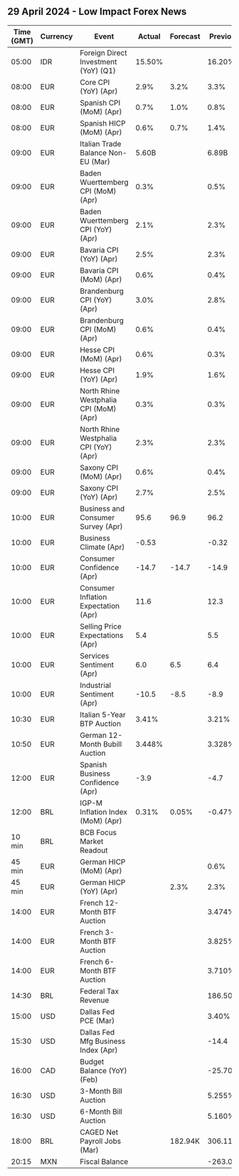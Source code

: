 ## 29 April 2024 - Low Impact Forex News

| Time (GMT) | Currency | Event | Actual | Forecast | Previous |
|------|----------|-------|--------|----------|----------|
| 05:00 | IDR | Foreign Direct Investment (YoY) (Q1) | 15.50% |  | 16.20% |
| 08:00 | EUR | Core CPI (YoY) (Apr) | 2.9% | 3.2% | 3.3% |
| 08:00 | EUR | Spanish CPI (MoM) (Apr) | 0.7% | 1.0% | 0.8% |
| 08:00 | EUR | Spanish HICP (MoM) (Apr) | 0.6% | 0.7% | 1.4% |
| 09:00 | EUR | Italian Trade Balance Non-EU (Mar) | 5.60B |  | 6.89B |
| 09:00 | EUR | Baden Wuerttemberg CPI (MoM) (Apr) | 0.3% |  | 0.5% |
| 09:00 | EUR | Baden Wuerttemberg CPI (YoY) (Apr) | 2.1% |  | 2.3% |
| 09:00 | EUR | Bavaria CPI (YoY) (Apr) | 2.5% |  | 2.3% |
| 09:00 | EUR | Bavaria CPI (MoM) (Apr) | 0.6% |  | 0.4% |
| 09:00 | EUR | Brandenburg CPI (YoY) (Apr) | 3.0% |  | 2.8% |
| 09:00 | EUR | Brandenburg CPI (MoM) (Apr) | 0.6% |  | 0.4% |
| 09:00 | EUR | Hesse CPI (MoM) (Apr) | 0.6% |  | 0.3% |
| 09:00 | EUR | Hesse CPI (YoY) (Apr) | 1.9% |  | 1.6% |
| 09:00 | EUR | North Rhine Westphalia CPI (MoM) (Apr) | 0.3% |  | 0.3% |
| 09:00 | EUR | North Rhine Westphalia CPI (YoY) (Apr) | 2.3% |  | 2.3% |
| 09:00 | EUR | Saxony CPI (MoM) (Apr) | 0.6% |  | 0.4% |
| 09:00 | EUR | Saxony CPI (YoY) (Apr) | 2.7% |  | 2.5% |
| 10:00 | EUR | Business and Consumer Survey (Apr) | 95.6 | 96.9 | 96.2 |
| 10:00 | EUR | Business Climate (Apr) | -0.53 |  | -0.32 |
| 10:00 | EUR | Consumer Confidence (Apr) | -14.7 | -14.7 | -14.9 |
| 10:00 | EUR | Consumer Inflation Expectation (Apr) | 11.6 |  | 12.3 |
| 10:00 | EUR | Selling Price Expectations (Apr) | 5.4 |  | 5.5 |
| 10:00 | EUR | Services Sentiment (Apr) | 6.0 | 6.5 | 6.4 |
| 10:00 | EUR | Industrial Sentiment (Apr) | -10.5 | -8.5 | -8.9 |
| 10:30 | EUR | Italian 5-Year BTP Auction | 3.41% |  | 3.21% |
| 10:50 | EUR | German 12-Month Bubill Auction | 3.448% |  | 3.328% |
| 12:00 | EUR | Spanish Business Confidence (Apr) | -3.9 |  | -4.7 |
| 12:00 | BRL | IGP-M Inflation Index (MoM) (Apr) | 0.31% | 0.05% | -0.47% |
| 10 min | BRL | BCB Focus Market Readout |  |  |  |
| 45 min | EUR | German HICP (MoM) (Apr) |  |  | 0.6% |
| 45 min | EUR | German HICP (YoY) (Apr) |  | 2.3% | 2.3% |
| 14:00 | EUR | French 12-Month BTF Auction |  |  | 3.474% |
| 14:00 | EUR | French 3-Month BTF Auction |  |  | 3.825% |
| 14:00 | EUR | French 6-Month BTF Auction |  |  | 3.710% |
| 14:30 | BRL | Federal Tax Revenue |  |  | 186.50B |
| 15:00 | USD | Dallas Fed PCE (Mar) |  |  | 3.40% |
| 15:30 | USD | Dallas Fed Mfg Business Index (Apr) |  |  | -14.4 |
| 16:00 | CAD | Budget Balance (YoY) (Feb) |  |  | -25.70B |
| 16:30 | USD | 3-Month Bill Auction |  |  | 5.255% |
| 16:30 | USD | 6-Month Bill Auction |  |  | 5.160% |
| 18:00 | BRL | CAGED Net Payroll Jobs (Mar) |  | 182.94K | 306.11K |
| 20:15 | MXN | Fiscal Balance |  |  | -263.06B |
